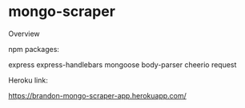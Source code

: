 # mongo-scraper

Overview

npm packages:

express
express-handlebars
mongoose
body-parser
cheerio
request

Heroku link:

https://brandon-mongo-scraper-app.herokuapp.com/
